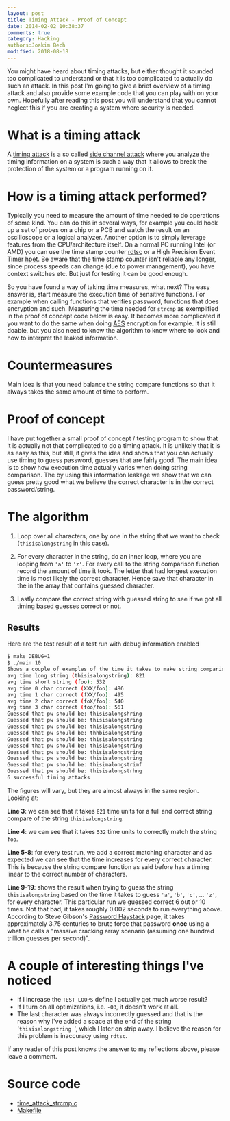 ```yaml
---
layout: post
title: Timing Attack - Proof of Concept
date: 2014-02-02 10:38:37
comments: true
category: Hacking
authors:Joakim Bech
modified: 2018-08-18
---
```

You might have heard about timing attacks, but either thought it sounded
too complicated to understand or that it is too complicated to actually do such
an attack. In this post I'm going to give a brief overview of a timing attack
and also provide some example code that you can play with on your own. Hopefully
after reading this post you will understand that you cannot neglect this if you
are creating a system where security is needed.

# What is a timing attack
A [timing attack](http://en.wikipedia.org/wiki/Timing_attack) is a so called
[side channel attack](http://en.wikipedia.org/wiki/Side_channel_attack)
where you analyze the timing information on a system is such a way that it
allows to break the protection of the system or a program running on it.

# How is a timing attack performed?
Typically you need to measure the amount of time needed to do operations of some
kind. You can do this in several ways, for example you could hook up a set of
probes on a chip or a PCB and watch the result on an oscilloscope or a logical
analyzer. Another option is to simply leverage features from the
CPU/architecture itself. On a normal PC running Intel (or AMD) you can use the
time stamp counter [rdtsc](http://en.wikipedia.org/wiki/Time_Stamp_Counter)
or a High Precision Event Timer
[hpet](http://en.wikipedia.org/wiki/High_Precision_Event_Timer). Be aware that
the time stamp counter isn't reliable any longer, since process speeds can
change (due to power management), you have context switches etc. But just for
testing it can be good enough.

So you have found a way of taking time measures, what next? The easy answer is,
start measure the execution time of sensitive functions. For example when
calling functions that verifies password, functions that does encryption and
such. Measuring the time needed for `strcmp` as exemplified in the proof of
concept code below is easy. It becomes more complicated if you want to do the
same when doing
[AES](http://en.wikipedia.org/wiki/Advanced_Encryption_Standard#Side-channel_attacks)
encryption for example. It is still doable, but you also need to know the
algorithm to know where to look and how to interpret the leaked information.

# Countermeasures
Main idea is that you need balance the string compare functions so that it
always takes the same amount of time to perform.

# Proof of concept
I have put together a small proof of concept / testing program to show that it
is actually not that complicated to do a timing attack. It is unlikely that it
is as easy as this, but still, it gives the idea and shows that you can
actually use timing to guess password, guesses that are fairly good. The main
idea is to show how execution time actually varies when doing string
comparison. The by using this information leakage we show that we can guess
pretty good what we believe the correct character is in the correct
password/string.

# The algorithm

1. Loop over all characters, one by one in the string that we want to check
   (`thisisalongstring` in this case).

2. For every character in the string, do an inner loop, where you are looping
   from `'a'` to `'z'`. For every call to the string comparison function record
   the amount of time it took. The letter that had longest execution time is
   most likely the correct character. Hence save that character in the in the
   array that contains guessed character.

3. Lastly compare the correct string with guessed string to see if we got all
   timing based guesses correct or not.

## Results
Here are the test result of a test run with debug information enabled
```bash
$ make DEBUG=1
$ ./main 10
Shows a couple of examples of the time it takes to make string comparison
avg time long string (thisisalongstring): 821
avg time short string (foo): 532
avg time 0 char correct (XXX/foo): 486
avg time 1 char correct (fXX/foo): 495
avg time 2 char correct (foX/foo): 540
avg time 3 char correct (foo/foo): 561
Guessed that pw should be: thisisalongshring
Guessed that pw should be: thisisalongstring
Guessed that pw should be: thisisalongstring
Guessed that pw should be: thhbisalongstring
Guessed that pw should be: thisisalongstring
Guessed that pw should be: thisisalongstring
Guessed that pw should be: thisisalongstring
Guessed that pw should be: thisisalongstring
Guessed that pw should be: thisimalongstrimf
Guessed that pw should be: thisisalongstrhng
6 successful timing attacks
```
The figures will vary, but they are almost always in the same region. Looking
at:

**Line 3**: we can see that it takes `821` time units for a full and correct string
compare of the string `thisisalongstring`.

**Line 4**: we can see that it takes `532` time units to correctly match the
string `foo`.

**Line 5-8**: for every test run, we add a correct matching character and as
expected we can see that the time increases for every correct character. This
is because the string compare function as said before has a timing linear to
the correct number of characters.

**Line 9-19**: shows the result when trying to guess the string
`thisisalongstring` based on the time it takes to guess `'a'`, `'b'`, `'c'`,
... `'z'`, for every character. This particular run we guessed correct 6 out or
10 times. Not that bad, it takes roughly 0.002 seconds to run everything above.
According to Steve Gibson's [Password Haystack](https://www.grc.com/haystack.htm)
page, it takes approximately 3.75 centuries to brute force that password
**once** using a what he calls a "massive cracking array scenario (assuming one
hundred trillion guesses per second)".

# A couple of interesting things I've noticed

* If I increase the `TEST_LOOPS` define I actually get much worse result?
* If I turn on all optimizations, i.e. `-O3`, it doesn't work at all.
* The last character was always incorrectly guessed and that is the reason why
  I've added a space at the end of the string '`thisisalongstring `', which I
  later on strip away. I believe the reason for this problem is inaccuracy
  using `rdtsc`.

If any reader of this post knows the answer to my reflections above, please
leave a comment.

# Source code
* [time_attack_strcmp.c](/downloads/timing/time_attack_strcmp.c)
* [Makefile](/downloads/timing/Makefile)
